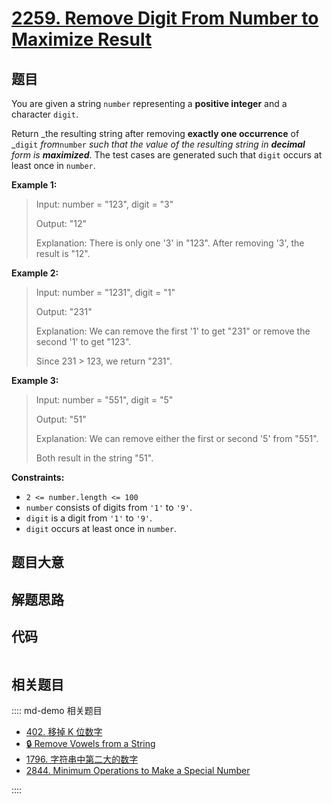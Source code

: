 # [2259. Remove Digit From Number to Maximize Result](https://leetcode.com/problems/remove-digit-from-number-to-maximize-result/)

## 题目

You are given a string `number` representing a **positive integer** and a
character `digit`.

Return _the resulting string after removing **exactly one occurrence** of
_`digit` _from_`number` _such that the value of the resulting string in
**decimal** form is **maximized**_. The test cases are generated such that
`digit` occurs at least once in `number`.



**Example 1:**

> Input: number = "123", digit = "3"
> 
> Output: "12"
> 
> Explanation: There is only one '3' in "123". After removing '3', the result is "12".

**Example 2:**

> Input: number = "1231", digit = "1"
> 
> Output: "231"
> 
> Explanation: We can remove the first '1' to get "231" or remove the second '1' to get "123".
> 
> Since 231 > 123, we return "231".

**Example 3:**

> Input: number = "551", digit = "5"
> 
> Output: "51"
> 
> Explanation: We can remove either the first or second '5' from "551".
> 
> Both result in the string "51".

**Constraints:**

  * `2 <= number.length <= 100`
  * `number` consists of digits from `'1'` to `'9'`.
  * `digit` is a digit from `'1'` to `'9'`.
  * `digit` occurs at least once in `number`.


## 题目大意

## 解题思路

## 代码

```javascript

```

## 相关题目

:::: md-demo 相关题目
- [402. 移掉 K 位数字](https://leetcode.com/problems/remove-k-digits)
- [🔒 Remove Vowels from a String](https://leetcode.com/problems/remove-vowels-from-a-string)
- [1796. 字符串中第二大的数字](https://leetcode.com/problems/second-largest-digit-in-a-string)
- [2844. Minimum Operations to Make a Special Number](https://leetcode.com/problems/minimum-operations-to-make-a-special-number)

::::

